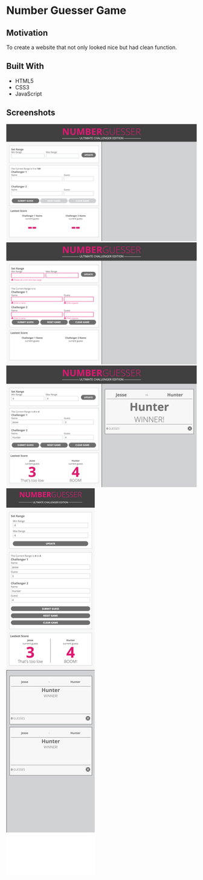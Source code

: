# Number Guesser Game

## Motivation

To create a website that not only looked nice but had clean function.


## Built With

- HTML5
- CSS3
- JavaScript


## Screenshots

<img src="https://github.com/Jessmaxim303/number-guesser-v2/blob/master/images/screencapture-file-Users-jessemaxim303-number-guesser-v2-index-html-2019-08-29-01_10_16.png" alt="Website screenshot on desktop">
<img src="https://github.com/Jessmaxim303/number-guesser-v2/blob/master/images/screencapture-file-Users-jessemaxim303-number-guesser-v2-index-html-2019-08-29-01_10_55.png" alt="Top of website on mobile">
<img src="https://github.com/Jessmaxim303/number-guesser-v2/blob/master/images/screencapture-file-Users-jessemaxim303-number-guesser-v2-index-html-2019-08-29-01_11_36.png" alt="Website columns on mobile">
<img src="https://github.com/Jessmaxim303/number-guesser-v2/blob/master/images/screencapture-file-Users-jessemaxim303-number-guesser-v2-index-html-2019-08-29-01_27_52.png" alt="Website columns on mobile">


